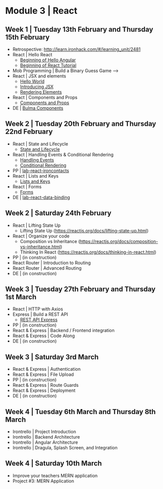 # Module 3 | React

<!-- 
Feedback:
- Would be good to start with JS Recap of knowledge that are going to be reused: class, inheritence, super, immutability, this, binding, .slice, .fill ...
-->

## Week 1 | Tuesday 13th February and Thursday 15th February

- Retrospective: http://learn.ironhack.com/#/learning_unit/2481
- React | Hello React <!-- 180 minutes of course + exercise: it was hard but for those who stayed 2 more hours, the understood everything   -->
  - [Beginning of Hello Angular](http://learn.ironhack.com/#/learning_unit/2485)
  - [Beginning of React Tutorial](https://reactjs.org/tutorial/tutorial.html)
- Mob Programming | Build a Binary Guess Game --> <!-- No time for that -->
- React | JSX and elements
  - [Hello World](https://reactjs.org/docs/hello-world.html) <!-- 2% -->
  - [Introducing JSX](https://reactjs.org/docs/introducing-jsx.html) <!-- 7% -->
  - [Rendering Elements](https://reactjs.org/docs/rendering-elements.html) <!-- 5% -->
- React | Components and Props
  - [Components and Props](https://reactjs.org/docs/components-and-props.html) <!-- 9% -->
- DE | [Bulma Components](https://github.com/mc100s/training-labs-react/tree/master/src/lab-react-bulma-components)


<!-- 
Retrospective
TypeScript
PP | Typescript - Basic Exercises
Angular | Hello Angular 2
Angular | Components
DE | Angular | Introduction
-->

## Week 2 | Tuesday 20th February and Thursday 22nd February

- React | State and Lifecycle
  - [State and Lifecycle](https://reactjs.org/docs/state-and-lifecycle.html) <!-- 15% -->
- React | Handling Events & Conditional Rendering
  - [Handling Events](https://reactjs.org/docs/handling-events.html) <!-- 6% -->
  - [Conditional Rendering](https://reactjs.org/docs/conditional-rendering.html) <!-- 8% -->
- PP | [lab-react-ironcontacts](https://github.com/mc100s/training-labs-react/tree/master/src/lab-react-ironcontacts)
- React | Lists and Keys
  - [Lists and Keys](https://reactjs.org/docs/lists-and-keys.html) <!-- 10% -->
- React | Forms
  - [Forms](https://reactjs.org/docs/forms.html) <!-- 10% -->
- DE | [lab-react-data-binding](https://github.com/mc100s/training-labs-react/tree/master/src/lab-react-data-binding)

<!-- 
Angular | Modules and NgModule
Angular | Databinding
PP | IronContacts
Angular | Pipes
Angular | Directives
DE | IronNutrition
-->

## Week 2 | Saturday 24th February
- React | Lifting State Up
  - Lifting State Up (https://reactjs.org/docs/lifting-state-up.html) <!-- 13% -->
- React | Organize your code
  - Composition vs Inheritance (https://reactjs.org/docs/composition-vs-inheritance.html) <!-- 6% -->
  - Thinking In React (https://reactjs.org/docs/thinking-in-react.html) <!-- 10% -->
- PP | (in construction)
- React Router | Introduction to Routing
- React Router | Advanced Routing
- DE | (in construction)

<!-- 
Angular | Forms
Angular | Component To Component Communication
PP | Access Control 
Angular | Routing
Angular | Services
DE | Cinema Billboard
-->

## Week 3 | Tuesday 27th February and Thursday 1st March

- React | HTTP with Axios
- Express | Build a REST API
  - [REST API Express](http://learn.ironhack.com/#/learning_unit/2507)
- PP | (in construction)
- React & Express | Backend / Frontend integration
- React & Express | Code Along
- DE | (in construction)

<!-- 
Angular | Advanced Routing
Angular | HTTP
PP | Simple Journal
Angular | REST API Express
Angular | Backend / Frontend integration
DE | MyRecipeBook
 -->

## Week 3 | Saturday 3rd March

- React & Express | Authentication
- React & Express | File Upload
- PP | (in construction)
- React & Express | Route Guards
- React & Express | Deployment
- DE | (in construction)

<!-- 
Authentication
File Upload
PP | Secrets
Route Guards
Deployment
DE | IronForum
 -->

## Week 4 | Tuesday 6th March and Thursday 8th March

- Irontrello | Project Introduction
- Irontrello | Backend Architecture
- Irontrello | Angular Architecture
- Irontrello | Dragula, Splash Screen, and Integration

<!-- 
Irontrello | Project Introduction
Irontrello | Backend Architecture
Irontrello | Angular Architecture
Irontrello | Dragula, Splash Screen, and Integration
Project #3: MEAN Application
-->

## Week 4 | Saturday 10th March

- Improve your teachers MERN application
- Project #3: MERN Application
